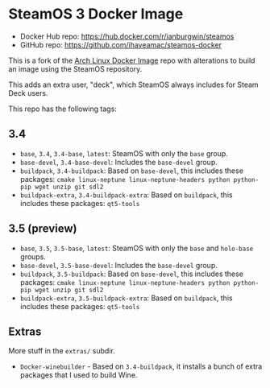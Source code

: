 # SteamOS 3 Docker Image

* Docker Hub repo: https://hub.docker.com/r/ianburgwin/steamos
* GitHub repo: https://github.com/ihaveamac/steamos-docker

This is a fork of the [Arch Linux Docker Image](https://gitlab.archlinux.org/archlinux/archlinux-docker) repo with alterations to build an image using the SteamOS repository.

This adds an extra user, "deck", which SteamOS always includes for Steam Deck users.

This repo has the following tags:
## 3.4
* `base`, `3.4`, `3.4-base`, `latest`: SteamOS with only the `base` group.
* `base-devel`, `3.4-base-devel`: Includes the `base-devel` group.
* `buildpack`, `3.4-buildpack`: Based on `base-devel`, this includes these packages: `cmake linux-neptune linux-neptune-headers python python-pip wget unzip git sdl2`
* `buildpack-extra`, `3.4-buildpack-extra`: Based on `buildpack`, this includes these packages: `qt5-tools`
## 3.5 (preview)
* `base`, `3.5`, `3.5-base`, `latest`: SteamOS with only the `base` and `holo-base` groups.
* `base-devel`, `3.5-base-devel`: Includes the `base-devel` group.
* `buildpack`, `3.5-buildpack`: Based on `base-devel`, this includes these packages: `cmake linux-neptune linux-neptune-headers python python-pip wget unzip git sdl2`
* `buildpack-extra`, `3.5-buildpack-extra`: Based on `buildpack`, this includes these packages: `qt5-tools`

## Extras

More stuff in the `extras/` subdir.

* `Docker-winebuilder` - Based on `3.4-buildpack`, it installs a bunch of extra packages that I used to build Wine.
